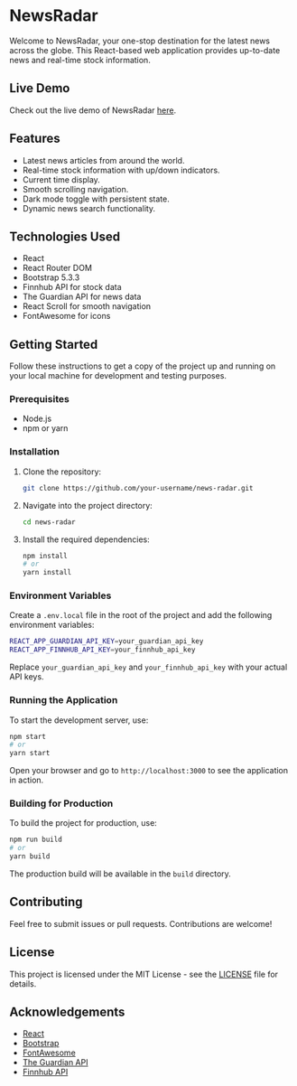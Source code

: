 # NewsRadar

Welcome to NewsRadar, your one-stop destination for the latest news across the globe. This React-based web application provides up-to-date news and real-time stock information.

## Live Demo

Check out the live demo of NewsRadar [here](https://ammars-newsradar.vercel.app).

## Features

- Latest news articles from around the world.
- Real-time stock information with up/down indicators.
- Current time display.
- Smooth scrolling navigation.
- Dark mode toggle with persistent state.
- Dynamic news search functionality.

## Technologies Used

- React
- React Router DOM
- Bootstrap 5.3.3
- Finnhub API for stock data
- The Guardian API for news data
- React Scroll for smooth navigation
- FontAwesome for icons

## Getting Started

Follow these instructions to get a copy of the project up and running on your local machine for development and testing purposes.

### Prerequisites

- Node.js
- npm or yarn

### Installation

1. Clone the repository:
    ```bash
    git clone https://github.com/your-username/news-radar.git
    ```
2. Navigate into the project directory:
    ```bash
    cd news-radar
    ```
3. Install the required dependencies:
    ```bash
    npm install
    # or
    yarn install
    ```

### Environment Variables

Create a `.env.local` file in the root of the project and add the following environment variables:

```bash
REACT_APP_GUARDIAN_API_KEY=your_guardian_api_key
REACT_APP_FINNHUB_API_KEY=your_finnhub_api_key
```

Replace `your_guardian_api_key` and `your_finnhub_api_key` with your actual API keys.

### Running the Application

To start the development server, use:

```bash
npm start
# or
yarn start
```

Open your browser and go to `http://localhost:3000` to see the application in action.

### Building for Production

To build the project for production, use:

```bash
npm run build
# or
yarn build
```

The production build will be available in the `build` directory.

## Contributing

Feel free to submit issues or pull requests. Contributions are welcome!

## License

This project is licensed under the MIT License - see the [LICENSE](LICENSE) file for details.

## Acknowledgements

- [React](https://reactjs.org/)
- [Bootstrap](https://getbootstrap.com/)
- [FontAwesome](https://fontawesome.com/)
- [The Guardian API](https://open-platform.theguardian.com/)
- [Finnhub API](https://finnhub.io/)
